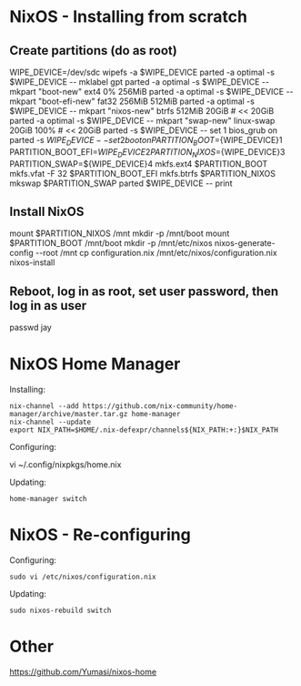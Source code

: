 # NixOS - Installing from scratch

## Create partitions (do as root)

WIPE_DEVICE=/dev/sdc
wipefs -a $WIPE_DEVICE
parted -a optimal -s $WIPE_DEVICE -- mklabel gpt
parted -a optimal -s $WIPE_DEVICE -- mkpart "boot-new"     ext4         0%      256MiB
parted -a optimal -s $WIPE_DEVICE -- mkpart "boot-efi-new" fat32        256MiB  512MiB
parted -a optimal -s $WIPE_DEVICE -- mkpart "nixos-new"    btrfs        512MiB  20GiB   # << 20GiB
parted -a optimal -s $WIPE_DEVICE -- mkpart "swap-new"     linux-swap   20GiB   100%    # << 20GiB
parted -s $WIPE_DEVICE -- set 1 bios_grub on
parted -s $WIPE_DEVICE -- set 2 boot on
PARTITION_BOOT=${WIPE_DEVICE}1
PARTITION_BOOT_EFI=${WIPE_DEVICE}2
PARTITION_NIXOS=${WIPE_DEVICE}3
PARTITION_SWAP=${WIPE_DEVICE}4
mkfs.ext4 $PARTITION_BOOT
mkfs.vfat -F 32 $PARTITION_BOOT_EFI
mkfs.btrfs $PARTITION_NIXOS
mkswap $PARTITION_SWAP
parted $WIPE_DEVICE -- print

## Install NixOS

mount $PARTITION_NIXOS /mnt
mkdir -p /mnt/boot
mount $PARTITION_BOOT /mnt/boot
mkdir -p /mnt/etc/nixos
nixos-generate-config --root /mnt
cp configuration.nix /mnt/etc/nixos/configuration.nix
nixos-install

## Reboot, log in as root, set user password, then log in as user

passwd jay

# NixOS Home Manager

Installing:

    nix-channel --add https://github.com/nix-community/home-manager/archive/master.tar.gz home-manager
    nix-channel --update
    export NIX_PATH=$HOME/.nix-defexpr/channels${NIX_PATH:+:}$NIX_PATH

Configuring:

  vi ~/.config/nixpkgs/home.nix

Updating:

    home-manager switch

# NixOS - Re-configuring

Configuring:

    sudo vi /etc/nixos/configuration.nix 

Updating:

    sudo nixos-rebuild switch

# Other

https://github.com/Yumasi/nixos-home
